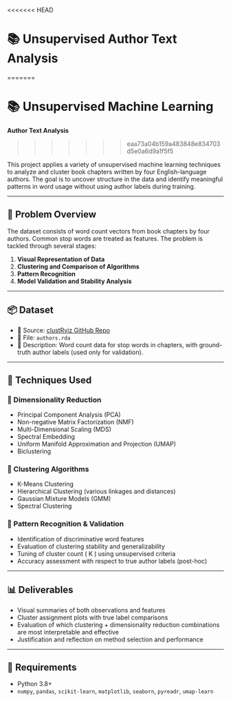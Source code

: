 <<<<<<< HEAD
# 📚 Unsupervised Author Text Analysis
=======
# 📚 Unsupervised Machine Learning

**Author Text Analysis**
>>>>>>> eaa73a04b159a483848e834703d5e0a6d9a1f5f5

This project applies a variety of unsupervised machine learning techniques to analyze and cluster book chapters written by four English-language authors. The goal is to uncover structure in the data and identify meaningful patterns in word usage without using author labels during training.

---

## 🧠 Problem Overview

The dataset consists of word count vectors from book chapters by four authors. Common stop words are treated as features. The problem is tackled through several stages:

1. **Visual Representation of Data**
2. **Clustering and Comparison of Algorithms**
3. **Pattern Recognition**
4. **Model Validation and Stability Analysis**

---

## 📦 Dataset

- 📁 Source: [clustRviz GitHub Repo](https://github.com/DataSlingers/clustRviz/tree/master/data)
- 📄 File: `authors.rda`
- 🎯 Description: Word count data for stop words in chapters, with ground-truth author labels (used only for validation).

---

## 🔧 Techniques Used

### 🔹 Dimensionality Reduction

- Principal Component Analysis (PCA)
- Non-negative Matrix Factorization (NMF)
- Multi-Dimensional Scaling (MDS)
- Spectral Embedding
- Uniform Manifold Approximation and Projection (UMAP)
- Biclustering

### 🔹 Clustering Algorithms

- K-Means Clustering
- Hierarchical Clustering (various linkages and distances)
- Gaussian Mixture Models (GMM)
- Spectral Clustering

### 🔹 Pattern Recognition & Validation

- Identification of discriminative word features
- Evaluation of clustering stability and generalizability
- Tuning of cluster count \( K \) using unsupervised criteria
- Accuracy assessment with respect to true author labels (post-hoc)

---

## 📊 Deliverables

- Visual summaries of both observations and features
- Cluster assignment plots with true label comparisons
- Evaluation of which clustering + dimensionality reduction combinations are most interpretable and effective
- Justification and reflection on method selection and performance

---

## 🧪 Requirements

- Python 3.8+
- `numpy`, `pandas`, `scikit-learn`, `matplotlib`, `seaborn`, `pyreadr`, `umap-learn`
